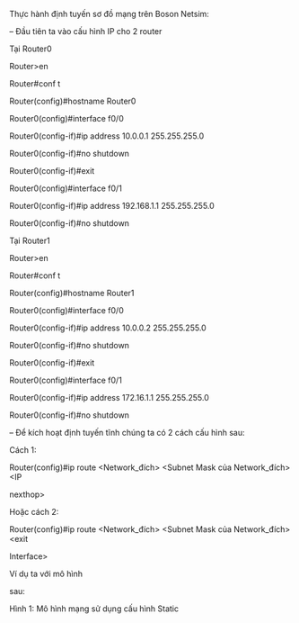 ﻿Thực hành định tuyến sơ đồ mạng trên Boson Netsim:

– Đầu tiên ta vào cấu hình IP cho 2 router

Tại Router0

Router>en

Router#conf t

Router(config)#hostname Router0

Router0(config)#interface f0/0

Router0(config-if)#ip address 10.0.0.1 255.255.255.0

Router0(config-if)#no shutdown

Router0(config-if)#exit

Router0(config)#interface f0/1

Router0(config-if)#ip address 192.168.1.1 255.255.255.0

Router0(config-if)#no shutdown

Tại Router1 

Router>en

Router#conf t

Router(config)#hostname Router1

Router0(config)#interface f0/0

Router0(config-if)#ip address 10.0.0.2 255.255.255.0

Router0(config-if)#no shutdown

Router0(config-if)#exit

Router0(config)#interface f0/1

Router0(config-if)#ip address 172.16.1.1 255.255.255.0

Router0(config-if)#no shutdown



– Để kích hoạt định tuyến tĩnh chúng ta có 2 cách cấu hình sau:

Cách 1:

Router(config)#ip route <Network\_đích> <Subnet Mask của Network\_đích> <IP 

nexthop>

Hoặc cách 2:

Router(config)#ip route <Network\_đích> <Subnet Mask của Network\_đích> <exit 

Interface>

Ví dụ ta với mô hình 

sau: 

Hình 1: Mô hình mạng sử dụng cấu hình Static

